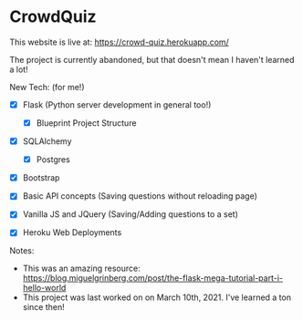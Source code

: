 # CrowdQuiz

This website is live at: https://crowd-quiz.herokuapp.com/

The project is currently abandoned, but that doesn't mean I haven't learned a lot!

New Tech: (for me!)
- [X] Flask (Python server development in general too!)
   - [X] Blueprint Project Structure
- [X] SQLAlchemy
   - [X] Postgres
- [X] Bootstrap
- [X] Basic API concepts (Saving questions without reloading page)
- [X] Vanilla JS and JQuery (Saving/Adding questions to a set)
- [X] Heroku Web Deployments


Notes:
- This was an amazing resource: https://blog.miguelgrinberg.com/post/the-flask-mega-tutorial-part-i-hello-world
- This project was last worked on on March 10th, 2021. I've learned a ton since then!
